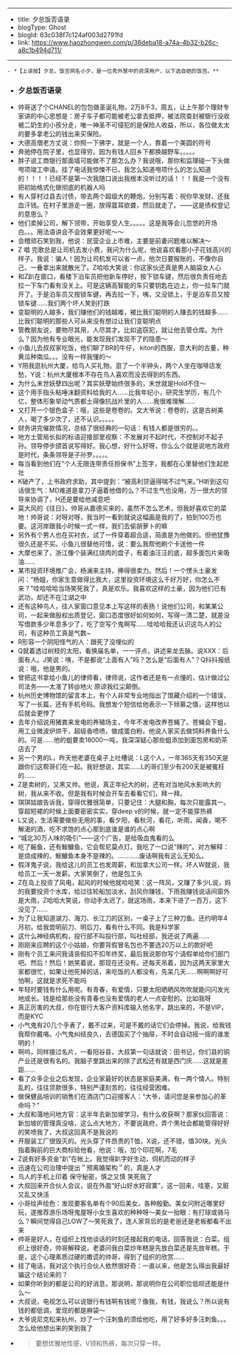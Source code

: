 - --
- title: 夕总饭否语录
- blogType: Ghost
- blogId: 63c038f7c124af003d2791fd
- link: https://www.haozhongwen.com/p/36deba18-a74a-4b32-b26c-a8c1b494d711/
- --
    - *【上读按】夕总，饭否网名小夕，是一位秀外慧中的资深用户，以下选自她的饭否。**
- ### 夕总饭否语录
- 帅哥送了个CHANEL的包包做圣诞礼物，2万8千3，周五，让上午那个理财专家讲的中心思想是：房子车子都可能被老公拿去抵押，被法院查封被银行没收被二奶生的小孩分走，唯一神圣不可侵犯的是保险人收益，所以，各位做太太的要多拿老公的钱出来买保险。
- 大德高僧老方丈说：你照一下佛字，就是一个人，靠着一个美圆的符号
- 奔驰停在院子里，也显得穷。因为有钱人回乡下都换越野车。。。。。
- 胖子说工商银行那面墙可能做不了那怎么办？我说哦，那你和监理碰一下头做甩项竣工申请。挂了电话我惊悚不已，我怎么知道甩项什么的怎么知道的！！！！已经不是第一次我随口说出我根本没听过的话！！！我是一个没有把初始格式化做彻底的机器人吗
- 有人穿村过县去讨债，带去两个超级大的鞭炮，分别写着：祝你早发财、还我血汗钱。在村子里游走一圈，放得震耳欲聋，然后就走了。——这是债权登记的意思么？
- 他们卖掉公司，解下领带，开始享受人生。。。。。这是我等会儿忽悠的开场白。。。用法语讲会不会效果更好呢～～
- 会稽顽石笑到我，他说：民营企业上市难，主要是前妻问题难以解决～
- Z 唱 完歌总是让司机去发小费，我问为什么呢，他说喜欢看那小子花钱高兴的样子。我说：骗人！因为让司机发可以省一点，他次日要报账的，不像你自己，一叠拿出来就散光了。Z哈哈大笑说：你这家伙还真是男人脑袋女人心
- 和Z趴在窗口，看楼下泊车员把他新车停好，按下锁车键，然后很负责任地去拉一下车门看有没关上。可是这辆高智能的车只要钥匙在边上，你一拉车门就开了。于是泊车员又按锁车键，再去拉一下，咦，又没锁上，于是泊车员又按锁车键……我们两个坏人笑到打跌
- 变聪明的人越多，我们赚他们的钱越难，被比我们聪明的人赚去的钱越多……比我们聪明的那些人可从来没有想过让我们变聪明点
- 管教朋友说，要物尽其用，人尽其才。比如盗窃犯，就让他去管仓库。为什么？因为他有专业眼光，能发现我们发现不了的隐患～
- 小鱼儿去叔叔家吃饭，他们聊了BR的牛仔， kiton的西服，意大利的古董，种黄瓜种南瓜。。。没有一样我懂的～
- Y陪我逛杭州大厦，给鸟人买礼物。逛了一个半钟头，两个人坐在咖啡店发愁，Y说：杭州大厦根本不存在鸟人喜欢而没去得到的东西。
- 为什么末世妖孽四出呢？其实妖孽始终很多的，末世就是Hold不住～
- 这个用手指头粘唾沫翻资料给我的人……比我年纪小，研究生学历，有几个亿，整体形象举动气质都土得像抗战片里的人……我很难理解……
- 又打开一个银色盒子：哦，这些是卷卷的。文大爷说：卷卷的，这是古树美人，喝了多少次了，还不认识。。。。。
- 财务讲完催款情况，总结了很经典的一句话：有钱人都是很穷的。。
- 地方土管局长拟的标语迎接部里视察：不发展对不起时代，不控制对不起子孙。领导停步颌首说写得好。我心想，好什么好呀，你么么个就是说地方政府是时代，条条领导是子孙罗。。。。。
- 每当看到他们在“个人无限连带责任担保书”上签字，我都在心里替他们生起悲壮
- K破产了，上书政府求助，其中提到：“被高利贷逼得喘不过气来。”H听到这句话很生气：MD难道是拿刀子逼着他借的么？不过生气也没用，万一很大的领导来协调了，H还是要给他减息吧
- 莫大风的《往日》，帅哥从嘉德买来的，虽然不怎么艺术，但我好喜欢它的菜地！帅哥说：对呀对呀，我当时一看到就说这幅画是我的了，拍到100万也要。这河岸跟我小时候一式一样，我们去偷胡萝卜的嘛
- 另外有个男人也在买衬衣，试了一件穿着超合适，简直是为他做的。但他犹豫很久还是不买。小鱼儿很替他可惜，说：要么我帮他刷个卡送他一件
- 大摩也来了，浙江像个装满红烧肉的盘子，有着油汪汪的底，超多面包片来吸油……
- 某市投资环境推广会，杨澜来主持，捧得很卖力。然后！一个愣头土豪发问：“杨姐，你家生意做得比我大，这里投资环境这么千好万好，你怎么不来？”哇哈哈哈当场笑死我了，真是欢乐。我喜欢这样的土豪，因为他们已有武功，却还不在江湖之中
- 还有这种鸟人，往人家窗口意见本上写这样的表扬！说他们公司，和某某公司，一起来做股权出质登记，窗口态度很好如何如何，写得一清二楚，就差没写借款多少年息多少了，吃了空写个鬼啊写……哇哈哈我还认识这鸟人的公司，有这种员工真是气数~
- R形容一个阴阳怪气的人：跟死了没埋似的
- Q就着透过树枝的太阳，看换届名单，一一评点，讲述来龙去脉。说XXX：后面有人。J笑说：咦，不是都说“上面有人”吗？怎么是“后面有人”？Q抖抖报纸说：哦，他是男的。
- 曾把这书拿给小鱼儿的律师看，律师说，这作者还是有一点懂的，估计做过公司法务——太准了转@地火 原谅我红尘颠倒。
- 杭州历史博物馆的留言本上，有个人非常专业地指出了馆藏介绍的一个错误，写了一长篇，还有手机号码。我想发个短信给他表示一下倾慕之情，这样他以后就会更悖了
- 去年介绍说用猪粪来发电的养殖场主，今年不发电改养苍蝇了。苍蝇会下蛆，用工业微波炉烘干，超级香喷喷，做成蛋白粉。他说人家买去做饲料养鱼什么的。可是……他的蛆要卖18000一吨，我深深疑心那些蛆添加到面包房和奶茶店去了
- 另一个男的L，昨天他老婆在桌子上吐槽说：L这个人，一年365天有350天是跟你们这帮哥们在一起。我好想说，其实……L的哥们至少有200天是被冤枉的……
- Z是卖树的，又黑又帅。他说，真正年纪大的树，还有对当地风水影响大的树，我从来不收。但是我有时候会开车去看看它们，拜一拜。
- 琪琪姑娘告诉我，穿得优雅很简单，只要记住：大腿和胸，每次只能露其一。穿超短裙的时候上面要密密实实，穿deep v的时候，就一定不能穿热裤
- L又说，生活需要做些无用的事，看夕阳，看秋河，看花，听雨，闻香，喝不解渴的酒，吃不求饱的点心那到底谁是谁的点心啊
- “城北30万人味的吸引”——这个广告，是给吸血鬼看的么
- 吃了鳐鱼，还有鮟鱇鱼，它会帮尼莫点灯。我吃了一口说“辣的”。对方解释：是烧成辣的，鮟鱇鱼本身不是辣的。…………废话啊我有这么无知么。
- 假洋鬼子说，我给这儿的员工也发周薪，和加拿大公司一样。坏人W就说，我给员工一天一发薪。大家笑倒了，他是包工头
- Z在岛上投资了风电，起风的时候他就哈哈笑：这一阵风，又赚了多少L说，妈的我要投资个水库，给过往轮船加淡水，刮风你赚钱，下雨我赚钱说话间窗外是大雨，Z哈哈大笑说，你动手太迟了，就这场雨，本来下进了一百万，这下没见了……
- 为了让我知道湖刀、海刀、长江刀的区别，一桌子上了三种刀鱼。还约明年4月初，给我尝明前刀、明后刀，看有什么不同。我是科学家
- 这什么神经病机构，投行部不叫投行部，叫社经部，我还说了两遍……
- 刚刚来应聘的这个小姑娘，你要背假冒名包也不要选20万以上的款好吧
- 刚有个员工来问我请丧假扣不扣年终奖，最后我说那你写个请假单给你们部门吧。然后！然后！她笑着说，那现在还没有。还每天吊着，因为这两天家里大家都很忙，如果让他死掉的话，来吃饭的人都没有，先呆几天……啊啊啊好可怕啊，这就是求死不能吗
- 年轻时要钱有什么用呢。有青春，有爱情，只要太阳晒晒风吹吹就能闪闪发光地成长。钱是给那些没有青春也没有爱情的老人一点安慰的。比如我呀
- 真正厉害的大叔，你在银行大客户资料库输入他名字，跳出来的，不是VIP，而是KYC
- 小气鬼有20几个手表了，戴不过来，可是不戴的话它们会停掉。我说，给我钱我帮你戴咯。小气鬼纠结良久，去德国买了个抽屉，不时会自动摇一摇的谁发明的！
- 啊呜，同样接过名片，一看阳谷县，大叔第一句话就说：田书记，你们县的铜产业还是很有名的。我脑子里跳出来的除了武松还有就是西门庆……这就是差距……
- 看了众多企业之后发现，企业家最好的状态是家庭美满，有一两个情人。特别乱的，往往贷款很多，特别严谨刻苦的，往往经营困难。
- 做保健品培训的销售们在酒店门口迎接客人：“大爷，请问您是来参加心的革命吗？”
- 大叔和蔼地问地方官：这半年去新加坡学习，有什么收获啊？那家伙回答说：新加坡的管理真没啥，这么点大地方，不要说政府，弄个黑社会都能管得好好的笑喷我了，大叔这回真不是我说的
- 开服装工厂很毁灭的。光头穿了件昂贵的T恤，X说，还不错，值30块。光头指着胸前的巨大商标给他看，他说：哦，加个印花啊，7毛
- Z说有好多资金“趴”在帐上。我觉得趴字好生动，伺机而动的样子
- 迅速在公司治理中提出＂预离婚架构＂的，真是人才
- 鸟人的手机上印着 保守秘密，慎之又慎 笑死我了
- 大叔回来开合伙人会议，说在外面“好山好水好寂寞”，这一回来，哇塞，又脏又乱又快活
- 小哥绘声绘色：发现要客名单有个90后美女，各种殷勤。美女问附近哪里好玩，遂推荐游乐场呀鬼屋呀小女生喜欢的种种呀～美女一抬眼：有打球或骑马么？瞬间觉得自己LOW了～笑死我了，连人家背后的是老爸还是老板都看不出来
- 帅哥是好人，在组织上找他谈话的时刻还接起我的电话，回答我说：白菜。组织上很好奇，帅哥解释说，老婆问我白菜炒年糕是先放白菜还是先放年糕。于是，这个心理素质过硬的撒谎的帅哥，得到了组织的欣赏……
- 挂了电话，我对这个执行合伙人依然很好奇：一直以来，他是怎么得出我最好骗这个结论来的？
- 如果你听到的都是公司的好消息，那说明，那说明你在公司职位低呗还能是什么～
- 大叔说，电视怎么可以说银行有钱啊有钱呢？像我，有钱，我说么？所以说有钱的都低调，爱现的都是麻袋～
- 大爷说尼克松来杭州，炒了一个汪刺鱼的须给他吃，用了好多好多汪刺鱼。。。怎么给他想出来的笑到我了
- > 要想优雅地性感，V领和热裤，每次只穿一样。
